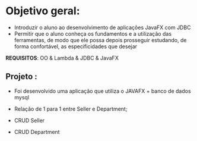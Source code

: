 # Objetivo geral:
- Introduzir o aluno ao desenvolvimento de aplicações JavaFX com JDBC
- Permitir que o aluno conheça os fundamentos e a utilização das ferramentas, de modo que ele possa
depois prosseguir estudando, de forma confortável, as especificidades que desejar

<strong>REQUISITOS</strong>: OO & Lambda & JDBC & JavaFX


## Projeto :

- Foi desenvolvido uma aplicação que utiliza o JAVAFX + banco de dados mysql

- Relação de 1 para 1 entre Seller e Department;

- CRUD Seller

- CRUD Department
